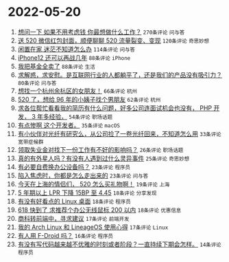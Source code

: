 # 2022-05-20

1. [想问一下 如果不用考虑钱 你最想做什么工作？](https://www.v2ex.com/t/854111) `270条评论` `问与答`
1. [送 520 微信红包封面，顺便聊聊 520 流量裂变、变现](https://www.v2ex.com/t/854125) `120条评论` `奇思妙想`
1. [闲置在家,迷茫不知道怎么办](https://www.v2ex.com/t/854070) `114条评论` `问与答`
1. [iPhone12 还可以再战几年](https://www.v2ex.com/t/854065) `88条评论` `iPhone`
1. [我把基金全卖了](https://www.v2ex.com/t/854206) `88条评论` `生活`
1. [求解惑，求安慰。是互联网行业的人都躺平了，还是我们的产品没有吸引力？](https://www.v2ex.com/t/854154) `80条评论` `问与答`
1. [想找一个杭州余杭区的女朋友！](https://www.v2ex.com/t/854079) `66条评论` `杭州`
1. [520 了，想给 96 年的小姨子找个男朋友](https://www.v2ex.com/t/854109) `62条评论` `杭州`
1. [求各位帮忙看看我的简历有什么问题，好多公司连面试机会也没有， PHP 开发， 3 年多经验，](https://www.v2ex.com/t/854101) `54条评论` `职场话题`
1. [有点惨啊 这个开发者。](https://www.v2ex.com/t/854116) `35条评论` `macOS`
1. [有小伙伴对光纤有研究么，从公司捡了一卷光纤回来，不知道怎么用](https://www.v2ex.com/t/854221) `33条评论` `宽带症候群`
1. [领取失业金对找下一份工作有不好的影响吗？](https://www.v2ex.com/t/854057) `26条评论` `职场话题`
1. [真的有外星人吗？有没有人遇到过什么灵异事件](https://www.v2ex.com/t/854161) `25条评论` `奇思妙想`
1. [有必要自费换办公设备吗？](https://www.v2ex.com/t/854244) `23条评论` `程序员`
1. [陷入焦虑时，你都是怎么走出来的](https://www.v2ex.com/t/854135) `23条评论` `问与答`
1. [今天在上海的情侣们， 520 怎么买礼物啊！](https://www.v2ex.com/t/854239) `19条评论` `上海`
1. [5 年期以上 LPR 下降 15BP 至 4.45](https://www.v2ex.com/t/854130) `18条评论` `分享发现`
1. [有没有好看点的 Linux 桌面](https://www.v2ex.com/t/854104) `18条评论` `程序员`
1. [618 快到了 求推荐个办公无线鼠标 200 以内](https://www.v2ex.com/t/854066) `18条评论` `优惠信息`
1. [商科转前端中，寻求建议](https://www.v2ex.com/t/854263) `17条评论` `前端开发`
1. [我的 Arch Linux 和 LineageOS 使用心得](https://www.v2ex.com/t/854140) `17条评论` `Linux`
1. [有人用 F-Droid 吗？](https://www.v2ex.com/t/854162) `16条评论` `程序员`
1. [有没有写代码越来越不优雅的时刻或者阶段？一直持续下期会怎样。](https://www.v2ex.com/t/854236) `14条评论` `程序员`
